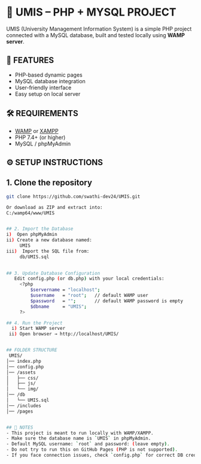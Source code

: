 # 📌 UMIS – PHP + MYSQL PROJECT

UMIS (University Management Information System) is a simple PHP project connected with a MySQL database, built and tested locally using **WAMP server**.


## 🚀 FEATURES
- PHP-based dynamic pages
- MySQL database integration
- User-friendly interface
- Easy setup on local server


## 🛠️ REQUIREMENTS
- [WAMP](https://www.wampserver.com/) or [XAMPP](https://www.apachefriends.org/)
- PHP 7.4+ (or higher)
- MySQL / phpMyAdmin


## ⚙️ SETUP INSTRUCTIONS

## 1. Clone the repository
   ```bash
   git clone https://github.com/swathi-dev24/UMIS.git

Or download as ZIP and extract into:
  C:/wamp64/www/UMIS


## 2. Import the Database
  i)  Open phpMyAdmin
  ii) Create a new database named:
        UMIS
iii)  Import the SQL file from:
        db/UMIS.sql

        
## 3. Update Database Configuration
      Edit config.php (or db.php) with your local credentials:
        <?php
            $servername = "localhost";
            $username   = "root";   // default WAMP user
            $password   = "";       // default WAMP password is empty
            $dbname     = "UMIS";
        ?>

## 4. Run the Project
     i) Start WAMP server
    ii) Open browser → http://localhost/UMIS/


## FOLDER STRUCTURE
    UMIS/
│── index.php
│── config.php
│── /assets
│   ├── css/
│   ├── js/
│   └── img/
│── /db
│   └── UMIS.sql
│── /includes
│── /pages


## 📌 NOTES
- This project is meant to run locally with WAMP/XAMPP.
- Make sure the database name is `UMIS` in phpMyAdmin.
- Default MySQL username: `root` and password: (leave empty).
- Do not try to run this on GitHub Pages (PHP is not supported).
- If you face connection issues, check `config.php` for correct DB credentials.



